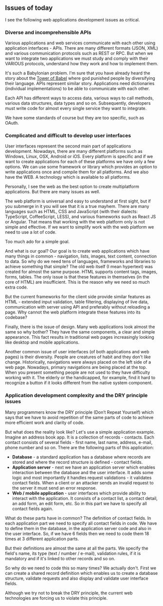 ## Issues of today

I see the following web applications development issues as critical.

### Diverse and incomprehensible APIs

Various applications and web services communicate with each other using application interfaces - APIs. There are many different formats (JSON, XML) and various communication protocols such as REST or RPC. But when we want to integrate two applications we must study and comply with their VARIOUS protocols, understand how they work and how to implement them.

It's such a Babylonian problem. I'm sure that you have already heard the story about the [Tower of Babel](https://en.wikipedia.org/wiki/Tower_of_Babel) where god punished people by diversifying their language. APIs represent similar story. Applications need dictionaries (individual implementations) to be able to communicate with each other.

Each API has different ways to access data, various ways to call methods, various data structures, data types and so on. Subsequently, developers must write code for almost every single service they want to integrate.

We have some standards of course but they are too specific, such as OAuth.

### Complicated and difficult to develop user interfaces

User interfaces represent the second main part of applications development. Nowadays, there are many different platforms such as Windows, Linux, OSX, Android or iOS. Every platform is specific and if we want to create applications for each of these platforms we have only a few options. We can use some framework or library which provides an option to write applications once and compile them for all platforms. And we also have the WEB. A technology which is available to all platforms.

Personally, I see the web as the best option to create multiplatform applications. But there are many issues as well.

The web platform is universal and easy to understand at first sight, but if you submerge in it you will see that it is a true mayhem. There are many languages such as HTML, CSS and JavaScript (with their dialects: TypeScript, CoffeeScript, LESS), and various frameworks such as React JS or Angular. That means that working with the web platform only is not simple and effective. If we want to simplify work with the web platform we need to use a lot of code.

Too much ado for a simple goal.

And what is our goal? Our goal is to create web applications which have many things in common - navigation, lists, images, text content, connection to data. So why do we need tens of languages, frameworks and libraries to achieve something that simple? The old web itself (I mean hypertext) was created for almost the same purpose. HTML supports content tags, images, forms, tables. The only issue is that these features in themselves (in the core of HTML) are insufficient. This is the reason why we need so much extra code.

But the current frameworks for the client side provide similar features as HTML - extended input validation, table filtering, displaying of live data, communication with server using API and preferably without reloading a page. Why cannot the web platform integrate these features into its codebase?

Finally, there is the issue of design. Many web applications look almost the same so why bother? They have the same components, a clear and simple appearance. This fact results in traditional web pages increasingly looking like desktop and mobile applications.

Another common issue of user interfaces (of both applications and web pages) is their diversity. People are creatures of habit and they don't like change. Historically, navigations were always placed on the left side of a web page. Nowadays, primary navigations are being placed at the top. When you present something people are not used to they have difficulty working with it. The elderly or the handicapped, for example, find it hard to recognize a button if it looks different from the native system component.

### Application development complexity and the DRY principle issues

Many programmers know the DRY principle (Don’t Repeat Yourself) which says that we have to avoid repetition of the same parts of code to achieve more efficient work and clarity of code.

But what does the reality look like? Let's use a simple application example. Imagine an address book app. It is a collection of records - contacts. Each contact consists of several fields - first name, last name, address, e-mail, phone number and so on. There are the following parts of this application:

- **Database** - a standard application has a database where records are stored and where the record structure is defined - contact fields.
- **Application server** - next we have an application server which enables interaction between the database and the user interface. It adds some logic and most importantly it handles request validations - it validates contact fields. When a client or an attacker sends an invalid request to the server it must send an error response.
- **Web / mobile application** - user interfaces which provide ability to interact with the application. It consists of a contact list, a contact detail, an add form, an edit form, etc. So in this part we have to specify all contact fields again.

What do these parts have in common? The definition of contact fields. In each application part we need to specify all contact fields in code. We have to define them in the database, in the application server code and also in the user interface. So, if we have 6 fields then we need to code them 18 times at 3 different application parts.

But their definitions are almost the same at all the parts. We specify the field's name, its type (text / number / e-mail), validation rules, if it is mandatory and if it's linked to other records and so on.

So why do we need to code this so many times? We actually don't. First we can create a shared record definition which enables us to create a database structure, validate requests and also display and validate user interface fields.

Although we try not to break the DRY principle, the current web technologies are forcing us to violate this principle.